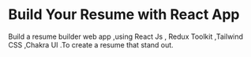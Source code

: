 # Build Your Resume with React App
 Build a resume builder web app ,using React Js , Redux Toolkit ,Tailwind CSS ,Chakra UI .To create a resume that stand out.
